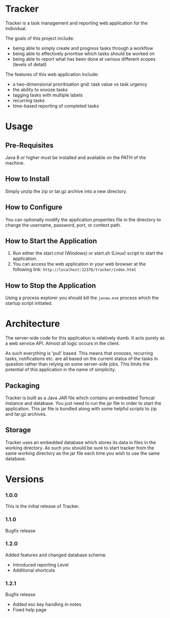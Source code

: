 # Tracker

Tracker is a task management and reporting web application for the individual.

The goals of this project include:
 * being able to simply create and progress tasks through a workflow
 * being able to effectively prioritise which tasks should be worked on
 * being able to report what has been done at various different scopes (levels of detail)

The features of this web application include:
 * a two-dimensional prioritisation grid: task value vs task urgency
 * the ability to snooze tasks
 * tagging tasks with multiple labels
 * recurring tasks
 * time-based reporting of completed tasks

# Usage
## Pre-Requisites
Java 8 or higher must be installed and available on the PATH of the machine.

## How to Install
Simply unzip the zip or tar.gz archive into a new directory.

## How to Configure
You can optionally modify the application.properties file in the directory to change the username, password, port, or context path.

## How to Start the Application
1. Run either the start.cmd (Windows) or start.sh (Linux) script to start the application.
2. You can access the web application in your web browser at the following link: `http://localhost:12378/tracker/index.html`

## How to Stop the Application
Using a process explorer you should kill the `javaw.exe` process which the startup script initiated.

# Architecture
The server-side code for this application is relatively dumb. It acts purely as a web service API. Almost all logic occurs in the client.

As such everything is 'pull' based. This means that snoozes, recurring tasks, notifications etc. are all based on the current status of the
tasks in question rather than relying on some server-side jobs. This limits the potential of this application in the name of simplicity.

## Packaging
Tracker is built as a Java JAR file which contains an embedded Tomcat instance and database. You just need to run the jar file in order to start the application.
This jar file is bundled along with some helpful scripts to zip and tar.gz archives.

## Storage
Tracker uses an embedded database which stores its data in files in the working directory.
As such you should be sure to start tracker from the same working directory as the jar file each time you wish to use the same database. 

# Versions
### 1.0.0
This is the initial release of Tracker.
### 1.1.0
Bugfix release
### 1.2.0
Added features and changed database schema:
- Introduced reporting Level
- Additional shortcuts
### 1.2.1
Bugfix release
- Added esc key handling in notes
- Fixed help page